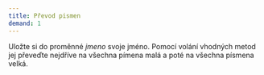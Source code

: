 ```yaml
---
title: Převod pismen
demand: 1
---
```


Uložte si do proměnné <var>jmeno</var> svoje jméno. Pomocí volání vhodných metod jej
převeďte nejdříve na všechna pímena malá a poté na všechna písmena velká.
